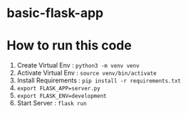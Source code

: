 # basic-flask-app

# How to run this code
1. Create Virtual Env : `python3 -m venv venv`
2. Activate Virtual Env : `source venv/bin/activate`
3. Install Requirements : `pip install -r requirements.txt`
4. `export FLASK_APP=server.py`
5. `export FLASK_ENV=development`
6. Start Server : `flask run`